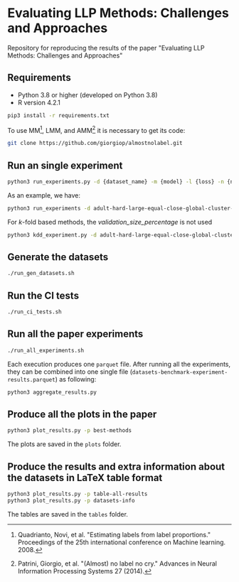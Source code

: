 # Evaluating LLP Methods: Challenges and Approaches

Repository for reproducing the results of the paper "Evaluating LLP Methods: Challenges and Approaches"

## Requirements
- Python 3.8 or higher (developed on Python 3.8)
- R version 4.2.1

```sh
pip3 install -r requirements.txt
```

To use MM[^1], LMM, and AMM[^2] it is necessary to get its code:

```sh
git clone https://github.com/giorgiop/almostnolabel.git
```
[^1]: Quadrianto, Novi, et al. "Estimating labels from label proportions." Proceedings of the 25th international conference on Machine learning. 2008.
[^2]: Patrini, Giorgio, et al. "(Almost) no label no cry." Advances in Neural Information Processing Systems 27 (2014).

## Run an single experiment

```sh
python3 run_experiments.py -d {dataset_name} -m {model} -l {loss} -n {n_splits} -v {validation_size_percentage} -s {splitter} -e {execution_number}
```

As an example, we have:
```sh
python3 run_experiments -d adult-hard-large-equal-close-global-cluster-kmeans-5 -m lmm -l abs -n 3 -v 0.5 -s split-bag-bootstrap -e 0
```

For $k$-fold based methods, the *validation_size_percentage* is not used
```sh
python3 kdd_experiment.py -d adult-hard-large-equal-close-global-cluster-kmeans-5 -m lmm -l abs -n 3 -s split-bag-k-fold -e 0
```

## Generate the datasets
```sh
./run_gen_datasets.sh
```

## Run the CI tests

```sh
./run_ci_tests.sh
```

## Run all the paper experiments

```sh
./run_all_experiments.sh
```

Each execution produces one ```parquet``` file. After running all the experiments, they can be combined into one single file (```datasets-benchmark-experiment-results.parquet```) as following:

```sh
python3 aggregate_results.py
```

## Produce all the plots in the paper

```sh
python3 plot_results.py -p best-methods
```

The plots are saved in the ```plots``` folder.

## Produce the results and extra information about the datasets in LaTeX table format
```sh
python3 plot_results.py -p table-all-results
python3 plot_results.py -p datasets-info
```

The tables are saved in the ```tables``` folder.
